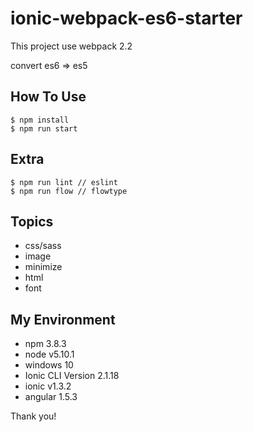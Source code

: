 # ionic-webpack-es6-starter
This project use webpack 2.2

convert es6 ⇒ es5

## How To Use
``` 
$ npm install
$ npm run start
```

## Extra
```
$ npm run lint // eslint
$ npm run flow // flowtype
```

## Topics

* css/sass
* image
* minimize
* html
* font

## My Environment 

* npm 3.8.3
* node v5.10.1
* windows 10
* Ionic CLI Version 2.1.18
* ionic v1.3.2
* angular 1.5.3

Thank you!